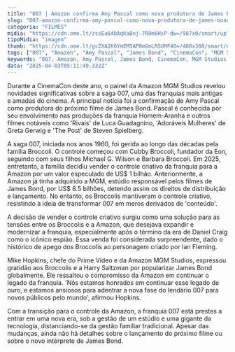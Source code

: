 ```yaml
---
title: "007 | Amazon confirma Amy Pascal como nova produtora de James Bond"
slug: "007-amazon-confirma-amy-pascal-como-nova-produtora-de-james-bond"
categoria: "FILMES"
midia: "https://cdn.ome.lt/zssEa64bAqKaBnj-7R8m6HsP-dw=/987x0/smart/uploads/conteudo/fotos/007-amazon-briga_xPeCZSa.png"
tipoMidia: "imagem"
thumb: "https://cdn.ome.lt/gcZXA2K6YmEM5AP8mGmLRSUMF40=/480x360/smart/extras/conteudos/007-amazon-briga_VqZUH0L.png"
tags: ["007", "Amazon", "Amy Pascal", "James Bond", "CinemaCon", "MGM Studios", "Franquia de Cinema", "Produtora"]
keywords: "007, Amazon, Amy Pascal, James Bond, CinemaCon, MGM Studios, Franquia de Cinema, Produtora"
data: "2025-04-03T05:11:49.332Z"
---
```


Durante a CinemaCon deste ano, o painel da Amazon MGM Studios revelou novidades significativas sobre a saga 007, uma das franquias mais antigas e amadas do cinema. A principal notícia foi a confirmação de Amy Pascal como produtora do próximo filme de James Bond. Pascal é conhecida por seu envolvimento nas produções da franquia Homem-Aranha e outros filmes notáveis como 'Rivais' de Luca Guadagnino, 'Adoráveis Mulheres' de Greta Gerwig e 'The Post' de Steven Spielberg.

A saga 007, iniciada nos anos 1960, foi gerida ao longo das décadas pela família Broccoli. O controle começou com Cubby Broccoli, fundador da Eon, seguindo com seus filhos Michael G. Wilson e Barbara Broccoli. Em 2025, entretanto, a família decidiu vender o controle criativo da franquia para a Amazon por um valor especulado de US$ 1 bilhão. Anteriormente, a Amazon já tinha adquirido a MGM, estúdio responsável pelos filmes de James Bond, por US$ 8.5 bilhões, detendo assim os direitos de distribuição e lançamento. No entanto, os Broccolis mantiveram o controle criativo, resistindo à ideia de transformar 007 em meros derivados de 'conteúdo'.

A decisão de vender o controle criativo surgiu como uma solução para as tensões entre os Broccolis e a Amazon, que desejava expandir e modernizar a franquia, especialmente após o término da era de Daniel Craig como o icônico espião. Essa venda foi considerada surpreendente, dado o histórico de apego dos Broccolis ao personagem criado por Ian Fleming.

Mike Hopkins, chefe do Prime Video e da Amazon MGM Studios, expressou gratidão aos Broccolis e a Harry Saltzman por popularizar James Bond globalmente. Ele ressaltou o compromisso da Amazon em continuar o legado da franquia. 'Nós estamos honrados em continuar esse legado de ouro, e estamos ansiosos para adentrar a nova fase do lendário 007 para novos públicos pelo mundo', afirmou Hopkins.

Com a transição para o controle da Amazon, a franquia 007 está prestes a entrar em uma nova era, sob a gestão de um estúdio e uma gigante da tecnologia, distanciando-se da gestão familiar tradicional. Apesar das mudanças, ainda não há detalhes sobre o lançamento do próximo filme ou sobre o novo intérprete de James Bond.